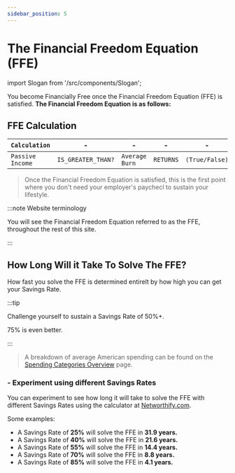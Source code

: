 ```yaml
---
sidebar_position: 5
---
```


# The Financial Freedom Equation (FFE)

import Slogan from '/src/components/Slogan';

You become Financially Free once the Financial Freedom Equation (FFE) is satisfied. **The Financial Freedom Equation is as follows:**

## FFE Calculation

<APITable>

| `Calculation` | - | - | - | - |
| --- | --- | --- | --- | --- |
| `Passive Income` | `IS_GREATER_THAN?` | `Average Burn` | `RETURNS` | `(True/False)`|

</APITable>

>Once the Financial Freedom Equation is satisfied, this is the first point where you don't need your employer's paychecl to sustain your lifestyle. 

:::note Website terminology

You will see the Financial Freedom Equation referred to as the FFE, throughout the rest of this site.

:::

## How Long Will it Take To Solve The FFE?

How fast you solve the FFE is determined entirelt by how high you can get your Savings Rate. 

:::tip

Challenge yourself to sustain a Savings Rate of 50%+.

75% is even better.

:::

>A breakdown of average American spending can be found on the [Spending Categories Overview](spending/index.md) page.

### - Experiment using different Savings Rates

You can experiment to see how long it will take to solve the FFE with different Savings Rates using the calculator at [Networthify.com](https://networthify.com/calculator/earlyretirement?income=50000&initialBalance=0&expenses=20000&annualPct=5&withdrawalRate=4).

Some examples:
- A Savings Rate of **25%** will solve the FFE in **31.9 years.**
- A Savings Rate of **40%** will solve the FFE in **21.6 years.**
- A Savings Rate of **55%** will solve the FFE in **14.4 years.**
- A Savings Rate of **70%** will solve the FFE in **8.8 years.**
- A Savings Rate of **85%** will solve the FFE in **4.1 years.**

<Slogan/>